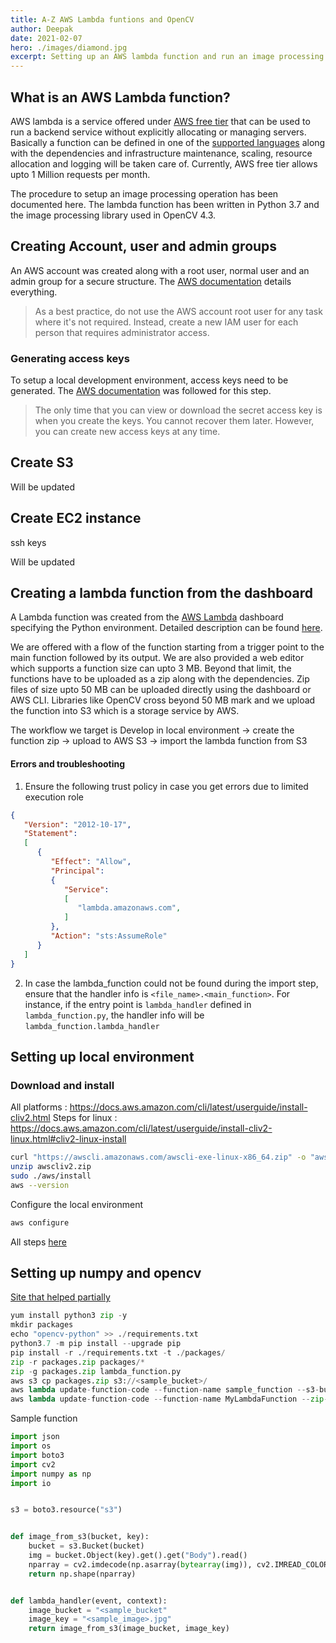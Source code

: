 ```yaml
---
title: A-Z AWS Lambda funtions and OpenCV 
author: Deepak
date: 2021-02-07
hero: ./images/diamond.jpg
excerpt: Setting up an AWS lambda function and run an image processing operation.
---
```

## What is an AWS Lambda function?
AWS lambda is a service offered under [AWS free tier](https://aws.amazon.com/free) that can be used to run a backend service without explicitly allocating or managing servers. Basically a function can be defined in one of the [supported languages](https://docs.aws.amazon.com/lambda/latest/dg/lambda-runtimes.html) along with the dependencies and infrastructure maintenance, scaling, resource allocation and logging will be taken care of. Currently, AWS free tier allows upto 1 Million requests per month.

The procedure to setup an image processing operation has been documented here. The lambda function has been written in Python 3.7 and the image processing library used in OpenCV 4.3.

## Creating Account, user and admin groups
An AWS account was created along with a root user, normal user and an admin group for a secure structure.
The [AWS documentation](https://docs.aws.amazon.com/IAM/latest/UserGuide/getting-started_create-admin-group.html) details everything.

> As a best practice, do not use the AWS account root user for any task where it's not required. Instead, create a new IAM user for each person that requires administrator access.

### Generating access keys
To setup a local development environment, access keys need to be generated. The [AWS documentation](https://docs.aws.amazon.com/cli/latest/userguide/cli-configure-quickstart.html#cli-configure-quickstart-creds) was followed for this step.

> The only time that you can view or download the secret access key is when you create the keys. You cannot recover them later. However, you can create new access keys at any time.

## Create S3
Will be updated

## Create EC2 instance
ssh keys

Will be updated

## Creating a lambda function from the dashboard
A Lambda function was created from the [AWS Lambda](https://us-east-2.console.aws.amazon.com/lambda/home?region=us-east-2#/functions) dashboard specifying the Python environment. Detailed description can be found [here](https://docs.aws.amazon.com/lambda/latest/dg/getting-started-create-function.html).

We are offered with a flow of the function starting from a trigger point to the main function followed by its output. We are also provided a web editor which supports a function size can upto 3 MB. Beyond that limit, the functions have to be uploaded as a zip along with the dependencies. Zip files of size upto 50 MB can be uploaded directly using the dashboard or AWS CLI. Libraries like OpenCV cross beyond 50 MB mark and we upload the function into S3 which is a storage service by AWS. 

The workflow we target is Develop in local environment -> create the function zip -> upload to AWS S3 -> import the lambda function from S3

#### Errors and troubleshooting
1. Ensure the following trust policy in case you get errors due to limited execution role
```json
{
   "Version": "2012-10-17",
   "Statement": 
   [
      {
         "Effect": "Allow",
         "Principal": 
		 {
            "Service": 
			[
               "lambda.amazonaws.com",
            ]
         },
         "Action": "sts:AssumeRole"
      }
   ]
}
```

2. In case the lambda_function could not be found during the import step, ensure that the handler info is `<file_name>.<main_function>`. For instance, if the entry point is `lambda_handler` defined in `lambda_function.py`, the handler info will be `lambda_function.lambda_handler`

## Setting up local environment
### Download and install
All platforms : https://docs.aws.amazon.com/cli/latest/userguide/install-cliv2.html
Steps for linux : https://docs.aws.amazon.com/cli/latest/userguide/install-cliv2-linux.html#cliv2-linux-install

```bash
curl "https://awscli.amazonaws.com/awscli-exe-linux-x86_64.zip" -o "awscliv2.zip"
unzip awscliv2.zip
sudo ./aws/install
aws --version
```

Configure the local environment

```bash
aws configure
```

All steps [here](https://docs.aws.amazon.com/cli/latest/userguide/cli-configure-quickstart.html)

## Setting up numpy and opencv

[Site that helped partially](https://www.bigendiandata.com/2019-04-15-OpenCV_AWS_Lambda/)

```python
yum install python3 zip -y
mkdir packages
echo "opencv-python" >> ./requirements.txt
python3.7 -m pip install --upgrade pip
pip install -r ./requirements.txt -t ./packages/
zip -r packages.zip packages/*
zip -g packages.zip lambda_function.py
aws s3 cp packages.zip s3://<sample_bucket>/
aws lambda update-function-code --function-name sample_function --s3-bucket <sample_bucket> --s3-key dep-package21.zip
aws lambda update-function-code --function-name MyLambdaFunction --zip-file fileb://deployment-package.zip
```

Sample function
```python
import json
import os
import boto3
import cv2
import numpy as np
import io


s3 = boto3.resource("s3")


def image_from_s3(bucket, key):
    bucket = s3.Bucket(bucket)
    img = bucket.Object(key).get().get("Body").read()
    nparray = cv2.imdecode(np.asarray(bytearray(img)), cv2.IMREAD_COLOR)
    return np.shape(nparray)


def lambda_handler(event, context):
    image_bucket = "<sample_bucket"
    image_key = "<sample_image>.jpg"
    return image_from_s3(image_bucket, image_key)

```